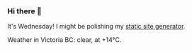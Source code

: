 ### Hi there :wave:

It's Wednesday! I might be polishing my [static site generator](https://github.com/bewuethr/pandoc-bash-blog).

Weather in Victoria BC: clear, at +14°C.
